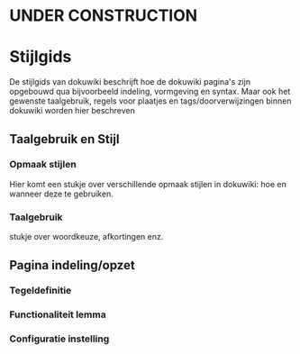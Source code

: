 # UNDER CONSTRUCTION

# Stijlgids

De stijlgids van dokuwiki beschrijft hoe de dokuwiki pagina's zijn opgebouwd qua bijvoorbeeld indeling, vormgeving en syntax. Maar ook het gewenste taalgebruik, regels voor plaatjes en tags/doorverwijzingen binnen dokuwiki worden hier beschreven

## Taalgebruik en Stijl

### Opmaak stijlen

Hier komt een stukje over verschillende opmaak stijlen in dokuwiki: hoe en wanneer deze te gebruiken.

### Taalgebruik

stukje over woordkeuze, afkortingen enz.

## Pagina indeling/opzet

### Tegeldefinitie

### Functionaliteit lemma

### Configuratie instelling

